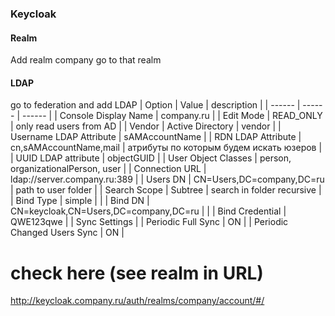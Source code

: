 
### Keycloak
#### Realm
Add realm company
go to that realm
#### LDAP
go to federation and add LDAP
| Option | Value | description |
| ------ | ------ | ------ |
| Console Display Name | company.ru |
| Edit Mode | READ_ONLY | only read users from AD |
| Vendor | Active Directory | vendor |
| Username LDAP Attribute | sAMAccountName |
| RDN LDAP Attribute | cn,sAMAccountName,mail | атрибуты по которым будем искать юзеров |
| UUID LDAP attribute | objectGUID |
| User Object Classes | person, organizationalPerson, user |
| Connection URL | ldap://server.company.ru:389 |
| Users DN | CN=Users,DC=company,DC=ru | path to user folder |
| Search Scope | Subtree | search in folder recursive |
| Bind Type | simple | |
| Bind DN | CN=keycloak,CN=Users,DC=company,DC=ru | |
| Bind Credential | QWE123qwe |
| Sync Settings |
| Periodic Full Sync | ON |
| Periodic Changed Users Sync | ON |
# check here (see realm in URL)
http://keycloak.company.ru/auth/realms/company/account/#/


